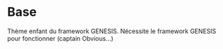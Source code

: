 # Base
Thème enfant du framework GENESIS.
Nécessite le framework GENESIS pour fonctionner (captain Obvious...)
